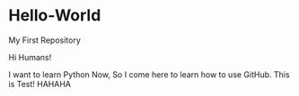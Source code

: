# Hello-World
My First Repository

Hi Humans!

I want to learn Python Now, So I come here to learn how to use GitHub.
This is Test!
HAHAHA
